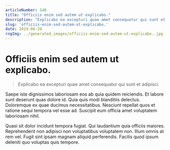 ```yaml
---
articleNumber: 148
title: "Officiis enim sed autem ut explicabo."
description: "Explicabo ea excepturi quae amet consequatur qui sunt et adipisci."
slug: 'officiis-enim-sed-autem-ut-explicabo.'
date: 2019-06-20
rngImg: ../generated_images/officiis-enim-sed-autem-ut-explicabo..jpg
---
```


# Officiis enim sed autem ut explicabo.

> Explicabo ea excepturi quae amet consequatur qui sunt et adipisci.

Saepe iste dignissimos laboriosam eos ab quia quidem reiciendis. Et labore sunt deserunt quas dolore id. Quia quis modi blanditiis delectus. Doloremque ex quae ducimus necessitatibus. Nesciunt repellat quos et ratione sequi tempora vel esse ad. Suscipit eum officia amet voluptatem laboriosam nihil.
 Quasi sit dolor incidunt tempora fugiat. Qui laudantium quia officiis maiores. Reprehenderit non adipisci non voluptatibus voluptatem non. Illum omnis at rem vel. Fugit sint ipsam magnam aliquid perferendis. Facilis quod ipsum deleniti quo voluptas quis tempore.
